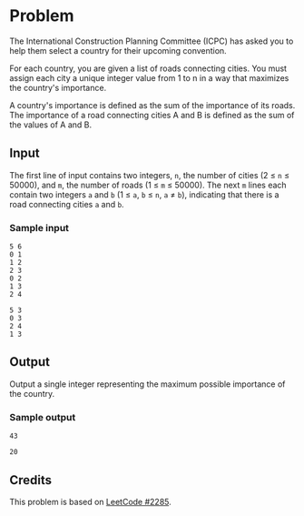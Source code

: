 # Problem

The International Construction Planning Committee (ICPC) has asked you to help
them select a country for their upcoming convention.

For each country, you are given a list of roads connecting cities. You must
assign each city a unique integer value from 1 to n in a way that maximizes the
country's importance.

A country's importance is defined as the sum of the importance of its roads. The
importance of a road connecting cities A and B is defined as the sum of the
values of A and B.

## Input

The first line of input contains two integers, `n`, the number of cities
(2 ≤ `n` ≤ 50000), and `m`, the number of roads (1 ≤ `m` ≤ 50000). The next `m`
lines each contain two integers `a` and `b` (1 ≤ `a`, `b` ≤ `n`, `a` ≠ `b`),
indicating that there is a road connecting cities `a` and `b`.

### Sample input

```
5 6
0 1
1 2
2 3
0 2
1 3
2 4
```

```
5 3
0 3
2 4
1 3
```

## Output

Output a single integer representing the maximum possible importance of the
country.

### Sample output

```
43
```

```
20
```

## Credits

This problem is based on [LeetCode #2285](https://leetcode.com/problems/maximum-total-importance-of-roads/).
